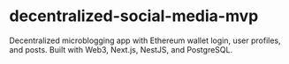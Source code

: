 # decentralized-social-media-mvp
Decentralized microblogging app with Ethereum wallet login, user profiles, and posts. Built with Web3, Next.js, NestJS, and PostgreSQL.
